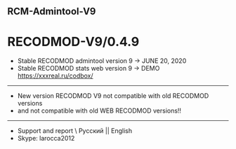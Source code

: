 ## RCM-Admintool-V9
# RECODMOD-V9/0.4.9

- Stable RECODMOD admintool version 9  ->  JUNE 20, 2020
- Stable RECODMOD stats web version 9  ->  DEMO https://xxxreal.ru/codbox/
--------------------------------------------------------
- New version RECODMOD V9 not compatible with old RECODMOD versions 
-    and not compatible with old WEB RECODMOD versions!!
--------------------------------------------------------
- Support and report \ Русский || English
- Skype: larocca2012
